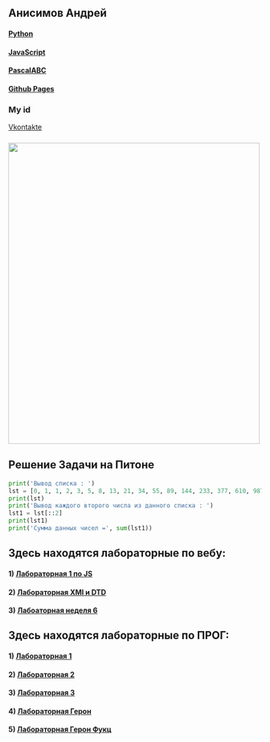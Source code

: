## Анисимов Андрей
#### [Python](https://www.python.org)
#### [JavaScript](https://ru.wikipedia.org/wiki/JavaScript)
#### [PascalABC](http://pascalabc.net)
#### [Github Pages](https://github.com)
### My id
[Vkontakte](https://vk.com/svanexnesu)
### <img src="boomer.jpg" width="500" height="600" />

## Решение Задачи на Питоне
```python
print('Вывод списка : ')
lst = [0, 1, 1, 2, 3, 5, 8, 13, 21, 34, 55, 89, 144, 233, 377, 610, 987, 1597, 2584, 4181, 6765, 10946]
print(lst)
print('Вывод каждого второго числа из данного списка : ')
lst1 = lst[::2]
print(lst1)
print('Сумма данных чисел =', sum(lst1))
```
## Здесь находятся лабораторные по вебу:

#### 1) [Лабораторная 1 по JS](Screenshot_1.png)
#### 2) [Лабораторная XMl и DTD](https://github.com/NikitaSH-herzen/labXML)
#### 3) [Лабоаторная неделя 6](BugDRg9KKkE.jpg)
	
## Здесь находятся лабораторные по ПРОГ:

#### 1) [Лабораторная 1](Lab1.py)
#### 2) [Лабораторная 2](https://repl.it/@NikitaShimko/LR-2)
#### 3) [Лабораторная 3](https://repl.it/@NikitaShimko/sss)
#### 4) [Лабораторная Герон](https://github.com/NikitaSH999/ProgLabGeron)
#### 5) [Лабораторная Герон Фукц](https://github.com/NikitaSH999/ProgLabGeronFunc)
